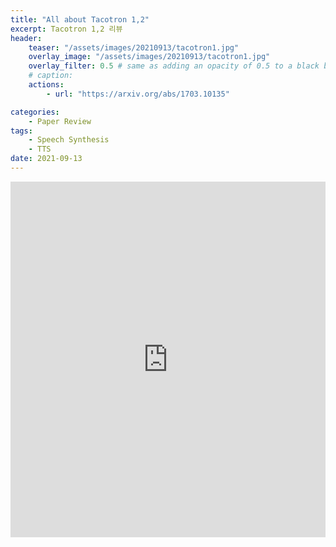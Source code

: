 ```yaml
---
title: "All about Tacotron 1,2"
excerpt: Tacotron 1,2 리뷰
header:
    teaser: "/assets/images/20210913/tacotron1.jpg"
    overlay_image: "/assets/images/20210913/tacotron1.jpg"
    overlay_filter: 0.5 # same as adding an opacity of 0.5 to a black background
    # caption: 
    actions:
        - url: "https://arxiv.org/abs/1703.10135"

categories: 
    - Paper Review
tags: 
    - Speech Synthesis
    - TTS
date: 2021-09-13
---
```



<style>
.responsive-wrap iframe{ max-width: 100%;}
</style>
<div class="responsive-wrap">
<!-- this is the embed code provided by Google -->
  <iframe src="https://docs.google.com/presentation/d/e/2PACX-1vRQsWYQPwtUz55M5UxNdc7IephyOFP_7P9fUpyyE4ydQVzM0zbo9pXujee6m2BQ8qQ7z3K8U3chxOMT/embed?start=false&loop=false&delayms=3000" frameborder="0" width="960" height="569" allowfullscreen="true" mozallowfullscreen="true" webkitallowfullscreen="true"></iframe>
<!-- Google embed ends -->
</div>

